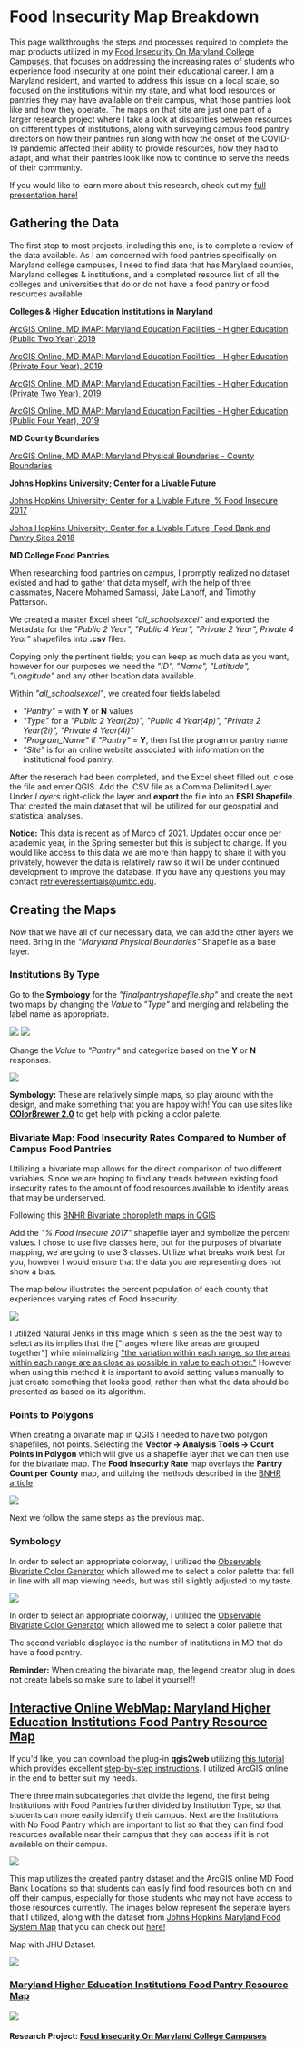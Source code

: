 

# Food Insecurity Map Breakdown

This page walkthroughs the steps and processes required to complete the map products utilized in my [Food Insecurity On Maryland College Campuses](https://sarahqj9.github.io/food_insecurity), that focuses on addressing the increasing rates of students who experience food insecurity at one point their educational career. I am a Maryland resident, and wanted to address this issue on a local scale, so focused on the institutions within my state, and what food resources or pantries they may have available on their campus, what those pantries look like and how they operate. The maps on that site are just one part of a larger research project where I take a look at disparities between resources on different types of institutions, along with surveying campus food pantry directors on how their pantries run along with how the onset of the COVID-19 pandemic affected their ability to provide resources, how they had to adapt, and what their pantries look like now to continue to serve the needs of their community.  

If you would like to learn more about this research, check out my [full presentation here!](https://voicethread.com/share/17404326/)

## Gathering the Data 

The first step to most projects, including this one, is to complete a review of the data available. As I am concerned with food pantries specifically on Maryland college campuses, I need to find data that has Maryland counties, Maryland colleges & institutions, and a completed resource list of all the colleges and universities that do or do not have a food pantry or food resources available. 

**Colleges & Higher Education Institutions in Maryland**

[ArcGIS Online, MD iMAP: Maryland Education Facilities - Higher Education (Public Two Year) 2019](https://opendata.maryland.gov/Education/MD-iMAP-Maryland-Education-Facilities-Higher-Educa/bwdz-rgcj)

[ArcGIS Online, MD iMAP: Maryland Education Facilities - Higher Education (Private Four Year), 2019](https://opendata.maryland.gov/Education/MD-iMAP-Maryland-Education-Facilities-Higher-Educa/ejcy-gama)

[ArcGIS Online, MD iMAP: Maryland Education Facilities - Higher Education (Private Two Year), 2019](https://opendata.maryland.gov/Education/MD-iMAP-Maryland-Education-Facilities-Higher-Educa/hhju-9ctd)

[ArcGIS Online, MD iMAP: Maryland Education Facilities - Higher Education (Public Four Year), 2019](https://opendata.maryland.gov/Education/MD-iMAP-Maryland-Education-Facilities-Higher-Educa/p733-7wzs)

**MD County Boundaries**

[ArcGIS Online, MD iMAP: Maryland Physical Boundaries - County Boundaries](https://data.imap.maryland.gov/datasets/4c172f80b626490ea2cff7b699febedb_1?geometry=-79.875%2C38.076%2C-74.662%2C39.574)

**Johns Hopkins University; Center for a Livable Future**

[Johns Hopkins University; Center for a Livable Future, % Food Insecure 2017](https://data-clf.hub.arcgis.com/datasets/1d070188731c4e1eba4eb486619edfd1_449?geometry=-80.757%2C37.310%2C-73.780%2C40.306)

[Johns Hopkins University; Center for a Livable Future, Food Bank and Pantry Sites 2018](https://data-clf.hub.arcgis.com/datasets/243b35ee3fd54c5284d406d459a05db8_247?geometry=-79.839%2C38.124%2C-74.626%2C39.621)

**MD College Food Pantries**

When researching food pantries on campus, I promptly realized no dataset existed and had to gather that data myself, with the help of three classmates, Nacere Mohamed Samassi, Jake Lahoff, and Timothy Patterson. 

We created a master Excel sheet *"all_schoolsexcel"* and exported the Metadata for the *"Public 2 Year",* *"Public 4 Year", "Private 2 Year", Private 4 Year"* shapefiles into **.csv** files. 

Copying only the pertinent fields; you can keep as much data as you want, however for our purposes we need the *"ID", "Name", "Latitude", "Longitude"* and any other location data available.

Within *"all_schoolsexcel"*, we created four fields labeled:
* *"Pantry"* = with **Y** or **N** values
* *"Type"* for a *"Public 2 Year(2p)", "Public 4 Year(4p)", "Private 2 Year(2i)", "Private 4 Year(4i)"*
* *"Program_Name"* if *"Pantry"* = **Y**, then list the program or pantry name
* *"Site"* is for an online website associated with information on the institutional food pantry. 

After the reserach had been completed, and the Excel sheet filled out, close the file and enter QGIS. Add the .CSV file as a Comma Delimited Layer. Under *Layers* right-click the layer and **export** the file into an **ESRI Shapefile**. That created the main dataset that will be utilized for our geospatial and statistical analyses. 

**Notice:** This data is recent as of Marcb of 2021. Updates occur once per academic year, in the Spring semester but this is subject to change. If you would like access to this data we are more than happy to share it with you privately, however the data is relatively raw so it will be under continued development to improve the database. If you have any questions you may contact retrieveressentials@umbc.edu. 

## Creating the Maps

Now that we have all of our necessary data, we can add the other layers we need. Bring in the *"Maryland Physical Boundaries"* Shapefile as a base layer.

### Institutions By Type

Go to the **Symbology** for the *"finalpantryshapefile.shp"* and create the next two maps by changing the *Value* to *"Type"* and merging and relabeling the label name as appropriate. 

<img src="images/Food_Insecurity/publicvprivate_urcad.PNG"/>

<img src="images/Food_Insecurity/2yearv4year_urcad.PNG"/>

Change the *Value* to *"Pantry"* and categorize based on the **Y** or **N** responses.

<img src="images/Food_Insecurity/foodpantry_urcad.PNG"/>

**Symbology:** These are relatively simple maps, so play around with the design, and make something that you are happy with! You can use sites like [**COlorBrewer 2.0**](https://colorbrewer2.org/#type=sequential&scheme=BuGn&n=3) to get help with picking a color palette.

### Bivariate Map: Food Insecurity Rates Compared to Number of Campus Food Pantries

Utilizing a bivariate map allows for the direct comparison of two different variables. Since we are hoping to find any trends between existing food insecurity rates to the amount of food resources available to identify areas that may be underserved. 

Following this [BNHR Bivariate choropleth maps in QGIS](https://bnhr.xyz/2019/09/15/bivariate-choropleths-in-qgis.html)

Add the *"% Food Insecure 2017"* shapefile layer and symbolize the percent values. I chose to use five classes here, but for the purposes of bivariate mapping, we are going to use 3 classes. Utilize what breaks work best for you, however I would ensure that the data you are representing does not show a bias. 

The map below illustrates the percent population of each county that experiences varying rates of Food Insecurity. 

<img src="images/Food_Insecurity/justfoodinsecurity.PNG"/>

I utilized Natural Jenks in this image which is seen as the the best way to select as its implies that the ["ranges where like areas are grouped together"] while minimalizing ["the variation within each range, so the areas within each range are as close as possible in value to each other."](https://medium.com/analytics-vidhya/jenks-natural-breaks-best-range-finder-algorithm-8d1907192051) However when using this method it is important to avoid setting values manually to just create something that looks good, rather than what the data should be presented as based on its algorithm. 

### Points to Polygons

When creating a bivariate map in QGIS I needed to have two polygon shapefiles, not points. Selecting the **Vector -> Analysis Tools -> Count Points in Polygon** which will give us a shapefile layer that we can then use for the bivariate map. The **Food Insecurity Rate** map overlays the **Pantry Count per County** map, and utilzing the methods described in the [BNHR article](https://bnhr.xyz/2019/09/15/bivariate-choropleths-in-qgis.html). 

<img src="images/Food_Insecurity/PantryCount_PerCounty.PNG"/>

Next we follow the same steps as the previous map. 

### Symbology

In order to select an appropriate colorway, I utilized the [Observable Bivariate Color Generator](https://observablehq.com/@benjaminadk/bivariate-choropleth-color-generator) which allowed me to select a color palette that fell in line with all map viewing needs, but was still slightly adjusted to my taste. 

<img src="images/Food_Insecurity/Presentation1.PNG"/>

In order to select an appropriate colorway, I utilized the [Observable Bivariate Color Generator](https://observablehq.com/@benjaminadk/bivariate-choropleth-color-generator) which allowed me to select a color pallette that 

The second variable displayed is the number of institutions in MD that do have a food pantry.

**Reminder:** When creating the bivariate map, the legend creator plug in does not create labels so make sure to label it yourself!

## [Interactive Online WebMap: Maryland Higher Education Institutions Food Pantry Resource Map](https://umbc-ges.maps.arcgis.com/apps/instant/interactivelegend/index.html?appid=413ce4d02e464320b20dcee1798c0879) 

If you'd like, you can download the plug-in **qgis2web** utilizing [this tutorial](https://www.qgistutorials.com/en/docs/web_mapping_with_qgis2web.html) which provides excellent [step-by-step instructions](https://www.qgistutorials.com/en/docs/web_mapping_with_qgis2web.html). I utilized ArcGIS online in the end to better suit my needs.

There three main subcategories that divide the legend, the first being Institutions with Food Pantries further divided by Institution Type, so that students can more easily identify their campus. Next are the Institutions with No Food Pantry which are important to list so that they can find food resources available near their campus that they can access if it is not available on their campus. 

<img src="images/Food_Insecurity/institutiontypes.PNG"/>

This map utilizes the created pantry dataset and the ArcGIS online MD Food Bank Locations so that students can easily find food resources both on and off their campus, especially for those students who may not have access to those resources currently. The images below represent the seperate layers that I utilized, along with the dataset from [Johns Hopkins Maryland Food System Map](https://mdfoodsystemmap.org/) that you can check out [here!](https://gis.mdfoodsystemmap.org/map/#x=-8600388.674532639&y=4687424.322558925&z=6&ll=2,3)

Map with JHU Dataset.

<img src="images/Food_Insecurity/JHUpantrysites.PNG"/>

### [Maryland Higher Education Institutions Food Pantry Resource Map](https://umbc-ges.maps.arcgis.com/apps/instant/interactivelegend/index.html?appid=413ce4d02e464320b20dcee1798c0879)
[<img src="images/Food_Insecurity/onlinemap.JPG"/>](https://umbc-ges.maps.arcgis.com/apps/instant/interactivelegend/index.html?appid=413ce4d02e464320b20dcee1798c0879)




#### Research Project: [Food Insecurity On Maryland College Campuses](https://sarahqj9.github.io/food_insecurity)
